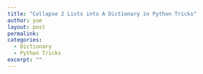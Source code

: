 ```yaml
---
title: "Collapse 2 Lists into A Dictionary in Python Tricks"
author: yue
layout: post
permalink:
categories:
  - Dictionary
  - Python Tricks  
excerpt: ""  
---
```


